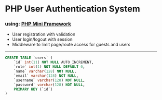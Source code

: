# PHP User Authentication System 
### using: [PHP Mini Framework](https://github.com/connorabbas/php-mini-framework)

- User registration with validation
- User login/logout with session
- Middleware to limit page/route access for guests and users
 
---
``` SQL
CREATE TABLE `users` (
    `id` int(11) NOT NULL AUTO_INCREMENT,
    `role` int(1) NOT NULL DEFAULT 0,
    `name` varchar(128) NOT NULL,
    `email` varchar(128) NOT NULL,
    `username` varchar(128) NOT NULL,
    `password` varchar(128) NOT NULL,
    PRIMARY KEY (`id`)
)
```